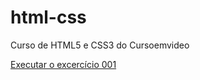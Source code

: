 # html-css
 Curso de HTML5 e CSS3 do Cursoemvideo

<a href="https://fabriciohkg.github.io/html-css/excercicios1.0/ex001/index.html"> Executar o excercício 001